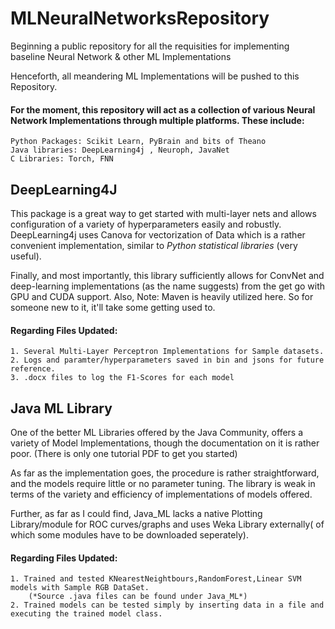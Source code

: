 # MLNeuralNetworksRepository
Beginning a public repository for all the requisities for implementing baseline Neural Network &amp; other ML Implementations

Henceforth, all meandering ML Implementations will be pushed to this Repository.






#### For the moment, this repository will act as a collection of various Neural Network Implementations through multiple platforms. These include:
    Python Packages: Scikit Learn, PyBrain and bits of Theano
    Java libraries: DeepLearning4j , Neuroph, JavaNet
    C Libraries: Torch, FNN
    
## DeepLearning4J 
This package is a great way to get started with multi-layer nets and allows configuration of a variety of hyperparameters easily and robustly. DeepLearning4j uses Canova for vectorization of Data which is a rather convenient implementation, similar to *Python statistical libraries* (very useful). 

Finally, and most importantly, this library sufficiently allows for ConvNet and deep-learning implementations (as the name suggests) from the get go with GPU and CUDA support.
Also, Note: Maven is heavily utilized here. So for someone new to it, it'll take some getting used to.

#### Regarding Files Updated: 
    1. Several Multi-Layer Perceptron Implementations for Sample datasets. 
    2. Logs and paramter/hyperparameters saved in bin and jsons for future reference.
    3. .docx files to log the F1-Scores for each model

## Java ML Library
One of the better ML Libraries offered by the Java Community, offers a variety of Model Implementations, though the documentation on it is rather poor. (There is only one tutorial PDF to get you started)


As far as the implementation goes, the procedure is rather straightforward, and the models require little or no parameter tuning. 
The library is weak in terms of the variety and efficiency of implementations of models offered. 

Further, as far as I could find, Java_ML lacks a native Plotting Library/module for ROC curves/graphs and uses Weka Library externally( of which some modules have to be downloaded seperately).

#### Regarding Files Updated:
    1. Trained and tested KNearestNeightbours,RandomForest,Linear SVM models with Sample RGB DataSet.
        (*Source .java files can be found under Java_ML*)
    2. Trained models can be tested simply by inserting data in a file and executing the trained model class.
    
